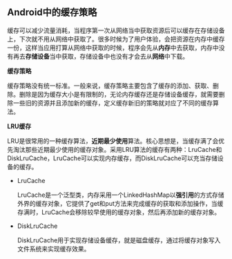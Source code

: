 ## Android中的缓存策略



缓存可以减少流量消耗，当程序第一次从网络当中获取资源后可以缓存在存储设备上，下次就不用从网络中获取了。很多时候为了用户体验，会把资源在内存中缓存一份，这样当应用打算从网络中获取的时候，程序会先从**内存**中去获取，内存中没有再去**存储设备**当中获取，存储设备中也没有才会去从**网络**中下载。



**缓存策略**

缓存策略没有统一标准。一般来说，缓存策略主要包含了缓存的添加、获取、删除。删除是因为缓存大小是有限制的，无论内存缓存还是存储设备缓存，就需要删除一些旧的资源并且添加新的缓存，定义缓存新旧的策略就对应了不同的缓存算法。



**LRU缓存**

LRU是很常用的一种缓存算法，**近期最少使用**算法。核心思想是，当缓存满了会优先淘汰那些近期最少使用的缓存对象。采用LRU算法的缓存有两种：LruCache和DiskLruCache，LruCache可以实现内存缓存，而DiskLruCache可以充当存储设备的缓存。

+ LruCache

  LruCache是一个泛型类，内存采用一个LinkedHashMap以**强引用**的方式存储外界的缓存对象，它提供了get和put方法来完成缓存的获取和添加操作，当缓存满时，LruCache会移除较早使用的缓存对象，然后再添加新的缓存对象。

+ DiskLruCache

  DiskLruCache用于实现存储设备缓存，就是磁盘缓存，通过将缓存对象写入文件系统来实现缓存效果。